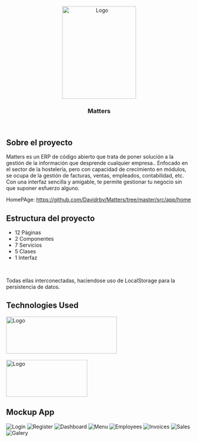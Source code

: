 <!-- LOGO PROYECTO -->
<br />
<p align="center">

  <img src="media/matters.png" alt="Logo" width="200" height="250">

  <h3 align="center">Matters</h3>
  
</p>

<br>

## Sobre el proyecto
Matters es un ERP de código abierto que trata de poner solución a la gestión de la
información que desprende cualquier empresa..
Enfocado en el sector de la hostelería, pero con capacidad de crecimiento en módulos,
se ocupa de la gestión de facturas, ventas, empleados, contabilidad, etc.
Con una interfaz sencilla y amigable, te permite gestionar tu negocio sin que suponer
esfuerzo alguno.

HomePAge: https://github.com/Davidrbv/Matters/tree/master/src/app/home

## Estructura del proyecto
<ul>
  <li>12 Páginas</li>
  <li>2 Componentes</li>
  <li>7 Servicios</li>
  <li>5 Clases</li>
  <li>1 Interfaz</li>
</ul>

<br>

Todas ellas interconectadas, haciendose uso de LocalStorage para la
persistencia de datos.

## Technologies Used
<a href="https://github.com/ionic-team/ionic-framework">
    <img src="media/ionic.png" alt="Logo" width="300" height="100">
</a>

<br>
<br>

<a href="https://github.com/angular/angular">
    <img src="media/logoAngular.png" alt="Logo" width="220" height="100">
</a>

## Mockup App
<img src="media/loginmatter.png" alt="Login">
<img src="media/registermatter.png" alt="Register">
<img src="media/dashboardmatter.png" alt="Dashboard">
<img src="media/menumatter.png" alt="Menu">
<img src="media/employeematter.png" alt="Employees">
<img src="media/invoicematter.png" alt="Invoices">
<img src="media/salematter.png" alt="Sales">
<img src="media/galerymatter.png" alt="Galery">








